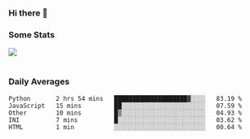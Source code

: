 ### Hi there 👋

<!--
**haruishi43/haruishi43** is a ✨ _special_ ✨ repository because its `README.md` (this file) appears on your GitHub profile.

Here are some ideas to get you started:

- 🔭 I’m currently working on ...
- 🌱 I’m currently learning ...
- 👯 I’m looking to collaborate on ...
- 🤔 I’m looking for help with ...
- 💬 Ask me about ...
- 📫 How to reach me: ...
- 😄 Pronouns: ...
- ⚡ Fun fact: ...
-->

### Some Stats
<div>
  <img align="center" src="https://github-readme-stats.vercel.app/api?username=haruishi43&count_private=true&show_icons=true" />
</div>

</br>

### Daily Averages

<!--START_SECTION:waka-->
```text
Python       2 hrs 54 mins   ████████████████████▓░░░░   83.19 % 
JavaScript   15 mins         ██░░░░░░░░░░░░░░░░░░░░░░░   07.59 % 
Other        10 mins         █▒░░░░░░░░░░░░░░░░░░░░░░░   04.93 % 
INI          7 mins          █░░░░░░░░░░░░░░░░░░░░░░░░   03.62 % 
HTML         1 min           ░░░░░░░░░░░░░░░░░░░░░░░░░   00.64 % 
```
<!--END_SECTION:waka-->
